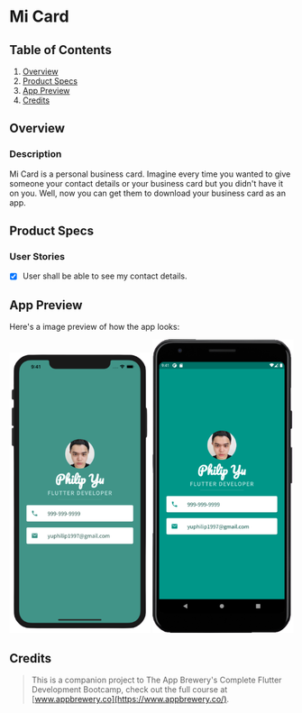 # Mi Card

## Table of Contents
1. [Overview](#Overview)
2. [Product Specs](#Product-Specs)
3. [App Preview](#App-Preview)
4. [Credits](#Credits)

## Overview
### Description

Mi Card is a personal business card. Imagine every time you wanted to give someone your contact details or your business card but you didn't have it on you. Well, now you can get them to download your business card as an app.

## Product Specs
### User Stories

- [x] User shall be able to see my contact details.

## App Preview

Here's a image preview of how the app looks:

<img src="https://github.com/py415/app-resources/blob/master/flutter/ios/flutter-ios-mi-card.png" width=250>

<img src="https://github.com/py415/app-resources/blob/master/flutter/android/flutter-android-mi-card.png" width=250>

## Credits

>This is a companion project to The App Brewery's Complete Flutter Development Bootcamp, check out the full course at [www.appbrewery.co](https://www.appbrewery.co/).
